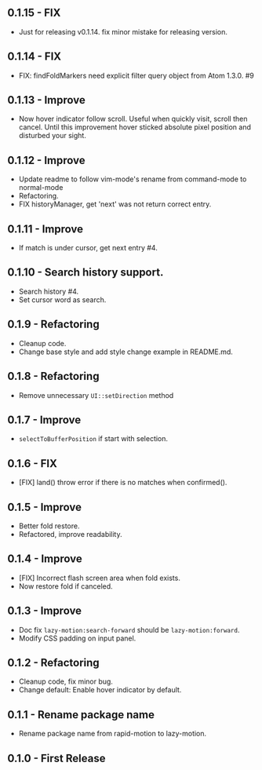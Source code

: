 ## 0.1.15 - FIX
- Just for releasing v0.1.14. fix minor mistake for releasing version.

## 0.1.14 - FIX
- FIX: findFoldMarkers need explicit filter query object from Atom 1.3.0. #9

## 0.1.13 - Improve
- Now hover indicator follow scroll. Useful when quickly visit, scroll then cancel.
  Until this improvement hover sticked absolute pixel position and disturbed your sight.

## 0.1.12 - Improve
- Update readme to follow vim-mode's rename from command-mode to normal-mode
- Refactoring.
- FIX historyManager, get 'next' was not return correct entry.

## 0.1.11 - Improve
- If match is under cursor, get next entry #4.

## 0.1.10 - Search history support.
- Search history #4.
- Set cursor word as search.

## 0.1.9 - Refactoring
- Cleanup code.
- Change base style and add style change example in README.md.

## 0.1.8 - Refactoring
- Remove unnecessary `UI::setDirection` method

## 0.1.7 - Improve
- `selectToBufferPosition` if start with selection.

## 0.1.6 - FIX
- [FIX] land() throw error if there is no matches when confirmed().

## 0.1.5 - Improve
- Better fold restore.
- Refactored, improve readability.

## 0.1.4 - Improve
- [FIX] Incorrect flash screen area when fold exists.
- Now restore fold if canceled.

## 0.1.3 - Improve
- Doc fix `lazy-motion:search-forward` should be `lazy-motion:forward`.
- Modify CSS padding on input panel.

## 0.1.2 - Refactoring
- Cleanup code, fix minor bug.
- Change default: Enable hover indicator by default.

## 0.1.1 - Rename package name
- Rename package name from rapid-motion to lazy-motion.

## 0.1.0 - First Release
